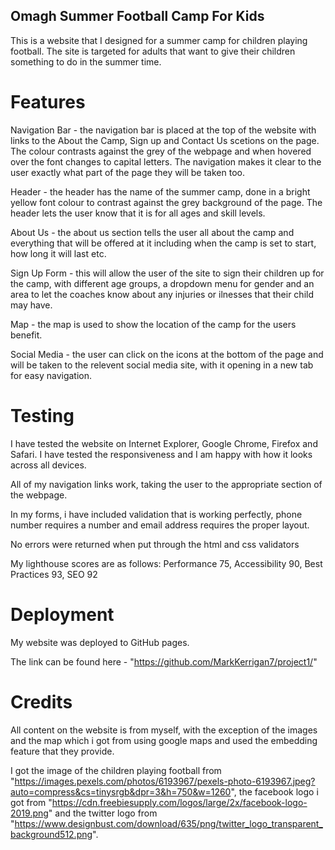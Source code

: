 Omagh Summer Football Camp For Kids
-
This is a website that I designed for a summer camp for children playing football. The site is targeted for adults that want to give their children something to do in the summer time.

Features
=
Navigation Bar - the navigation bar is placed at the top of the website with links to the About the Camp, Sign up and Contact Us scetions on the page.
The colour contrasts against the grey of the webpage and when hovered over the font changes to capital letters.
The navigation makes it clear to the user exactly what part of the page they will be taken too.

Header - the header has the name of the summer camp, done in a bright yellow font colour to contrast against the grey background of the page.
The header lets the user know that it is for all ages and skill levels.

About Us - the about us section tells the user all about the camp and everything that will be offered at it including when the camp is set to start, how long it will last etc.

Sign Up Form - this will allow the user of the site to sign their children up for the camp, with different age groups, a dropdown menu for gender and an area to let the coaches know about any injuries or ilnesses that their child may have.

Map - the map is used to show the location of the camp for the users benefit.

Social Media - the user can click on the icons at the bottom of the page and will be taken to the relevent social media site, with it opening in a new tab for easy navigation.

Testing
=
I have tested the website on Internet Explorer, Google Chrome, Firefox and Safari. I have tested the responsiveness and I am happy with how it looks across all devices.

All of my navigation links work, taking the user to the appropriate section of the webpage.

In my forms, i have included validation that is working perfectly, phone number requires a number and email address requires the proper layout.

No errors were returned when put through the html and css validators

My lighthouse scores are as follows: Performance 75, Accessibility 90, Best Practices 93, SEO 92

Deployment
=
My website was deployed to GitHub pages.

The link can be found here - "https://github.com/MarkKerrigan7/project1/"

Credits
=
All content on the website is from myself, with the exception of the images and the map which i got from using google maps and used the embedding feature that they provide.

I got the image of the children playing football from "https://images.pexels.com/photos/6193967/pexels-photo-6193967.jpeg?auto=compress&cs=tinysrgb&dpr=3&h=750&w=1260", the facebook logo i got from "https://cdn.freebiesupply.com/logos/large/2x/facebook-logo-2019.png" and the twitter logo from "https://www.designbust.com/download/635/png/twitter_logo_transparent_background512.png".
